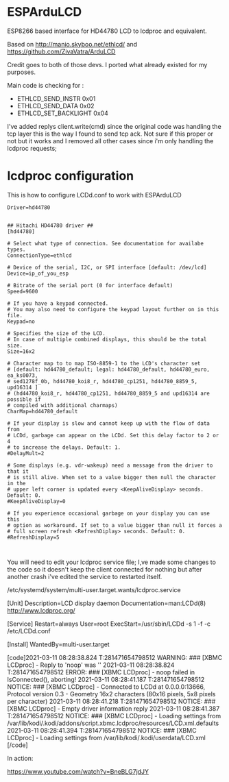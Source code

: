 # ESPArduLCD

ESP8266 based interface for HD44780 LCD to lcdproc and equivalent.

Based on http://manio.skyboo.net/ethlcd/ 
and
https://github.com/ZivaVatra/ArduLCD
 

Credit goes to both of those devs. I ported what already existed for my purposes. 

Main code is checking for :

- ETHLCD_SEND_INSTR	0x01
- ETHLCD_SEND_DATA	0x02
- ETHLCD_SET_BACKLIGHT	0x04

I've added replys client.write(cmd) since the original code was handling the tcp layer this is the way I found to send tcp ack. Not sure if this proper or not but it works and I removed all other cases since i'm only handling the lcdproc requests; 

# lcdproc configuration

This is how to configure LCDd.conf to work with ESPArduLCD

```
Driver=hd44780


## Hitachi HD44780 driver ##
[hd44780]

# Select what type of connection. See documentation for availabe types.
ConnectionType=ethlcd

# Device of the serial, I2C, or SPI interface [default: /dev/lcd]
Device=ip_of_you_esp

# Bitrate of the serial port (0 for interface default)
Speed=9600

# If you have a keypad connected.
# You may also need to configure the keypad layout further on in this file.
Keypad=no

# Specifies the size of the LCD.
# In case of multiple combined displays, this should be the total size.
Size=16x2

# Character map to to map ISO-8859-1 to the LCD's character set
# [default: hd44780_default; legal: hd44780_default, hd44780_euro, ea_ks0073,
# sed1278f_0b, hd44780_koi8_r, hd44780_cp1251, hd44780_8859_5, upd16314 ]
# (hd44780_koi8_r, hd44780_cp1251, hd44780_8859_5 and upd16314 are possible if
# compiled with additional charmaps)
CharMap=hd44780_default

# If your display is slow and cannot keep up with the flow of data from
# LCDd, garbage can appear on the LCDd. Set this delay factor to 2 or 4
# to increase the delays. Default: 1.
#DelayMult=2

# Some displays (e.g. vdr-wakeup) need a message from the driver to that it
# is still alive. When set to a value bigger then null the character in the
# upper left corner is updated every <KeepAliveDisplay> seconds. Default: 0.
#KeepAliveDisplay=0

# If you experience occasional garbage on your display you can use this
# option as workaround. If set to a value bigger than null it forces a
# full screen refresh <RefreshDiplay> seconds. Default: 0.
#RefreshDisplay=5



```
You will need to edit your lcdproc service file; I,ve made some changes to the code so it doesn't keep the client connected for nothing but after another crash i've edited the service to restarted itself.

/etc/systemd/system/multi-user.target.wants/lcdproc.service

[Unit]
Description=LCD display daemon
Documentation=man:LCDd(8) http://www.lcdproc.org/

[Service]
Restart=always
User=root
ExecStart=/usr/sbin/LCDd -s 1 -f -c /etc/LCDd.conf

[Install]
WantedBy=multi-user.target

[code]2021-03-11 08:28:38.824 T:281471654798512 WARNING: ### [XBMC LCDproc] - Reply to 'noop' was ''
2021-03-11 08:28:38.824 T:281471654798512   ERROR: ### [XBMC LCDproc] - noop failed in IsConnected(), aborting!
2021-03-11 08:28:41.187 T:281471654798512  NOTICE: ### [XBMC LCDproc] - Connected to LCDd at 0.0.0.0:13666, Protocol version 0.3 - Geometry 16x2 characters (80x16 pixels, 5x8 pixels per character)
2021-03-11 08:28:41.218 T:281471654798512  NOTICE: ### [XBMC LCDproc] - Empty driver information reply
2021-03-11 08:28:41.387 T:281471654798512  NOTICE: ### [XBMC LCDproc] - Loading settings from /var/lib/kodi/.kodi/addons/script.xbmc.lcdproc/resources/LCD.xml.defaults
2021-03-11 08:28:41.394 T:281471654798512  NOTICE: ### [XBMC LCDproc] - Loading settings from /var/lib/kodi/.kodi/userdata/LCD.xml
[/code]


In action:

https://www.youtube.com/watch?v=BneBLG7jdJY
